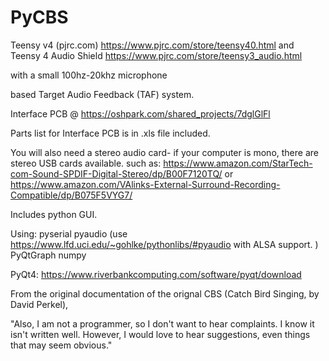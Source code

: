 # PyCBS
Teensy v4 (pjrc.com)
https://www.pjrc.com/store/teensy40.html
and Teensy 4 Audio Shield
https://www.pjrc.com/store/teensy3_audio.html

with a small 100hz-20khz microphone



based Target Audio Feedback (TAF) system. 

Interface PCB @
https://oshpark.com/shared_projects/7dglGlFl

Parts list for Interface PCB is in .xls file included.

You will also need a stereo audio card- if your computer is mono, there are stereo USB cards available.
such as:
https://www.amazon.com/StarTech-com-Sound-SPDIF-Digital-Stereo/dp/B00F7120TQ/
or
https://www.amazon.com/VAlinks-External-Surround-Recording-Compatible/dp/B075F5VYG7/



Includes python GUI. 

Using:
pyserial
pyaudio (use https://www.lfd.uci.edu/~gohlke/pythonlibs/#pyaudio	with ALSA support. )
PyQtGraph
numpy

PyQt4:
https://www.riverbankcomputing.com/software/pyqt/download


From the original documentation of the orignal CBS (Catch Bird Singing, by David Perkel), 

"Also, I am not a programmer, so I don't want to hear complaints.  I know it
isn't written well.  However, I would love to hear suggestions, even things
that may seem obvious."
